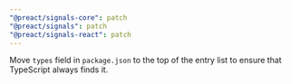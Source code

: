 ```yaml
---
"@preact/signals-core": patch
"@preact/signals": patch
"@preact/signals-react": patch
---
```


Move `types` field in `package.json` to the top of the entry list to ensure that TypeScript always finds it.
